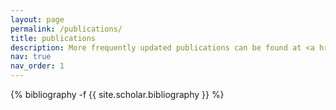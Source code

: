 ```yaml
---
layout: page
permalink: /publications/
title: publications
description: More frequently updated publications can be found at <a href='https://scholar.google.ch/citations?user=iSm-PtcAAAAJ' > Google Scholar </a>.<br/><br/>Following publications by categories in reverse chronological order. 
nav: true
nav_order: 1
---
```

<!-- _pages/publications.md -->
<div class="publications">

{% bibliography -f {{ site.scholar.bibliography }} %}

</div>

